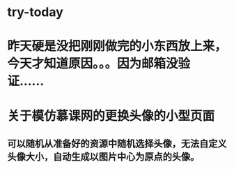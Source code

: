 # try-today
# 昨天硬是没把刚刚做完的小东西放上来，今天才知道原因。。。因为邮箱没验证......
# 关于模仿慕课网的更换头像的小型页面
## 可以随机从准备好的资源中随机选择头像，无法自定义头像大小，自动生成以图片中心为原点的头像。
